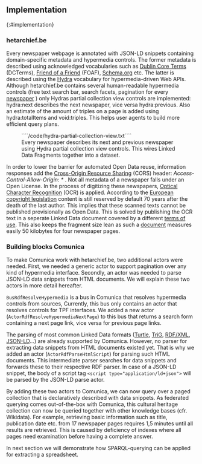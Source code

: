 ## Implementation
{:#implementation}

### hetarchief.be

Every newspaper webpage is annotated with JSON-LD snippets containing domain-specific metadata and hypermedia controls. The former metadata is described using acknowledged vocabularies such as [Dublin Core Terms](http://dublincore.org/documents/dcmi-terms/) (DCTerms), [Friend of a Friend](http://xmlns.com/foaf/spec/) (FOAF), [Schema.org](https://schema.org/) etc. The latter is described using the [Hydra](https://www.hydra-cg.com/spec/latest/core) vocabulary for hypermedia-driven Web APIs. Although hetarchief.be contains several human-readable hypermedia controls (free text search bar, search facets, pagination for every [newspaper](https://hetarchief.be/nl/media/brief-van-den-soldaat-aan-zijne-verdrukte-medeburgers/I2STYUAOpmFKmbFRXNmV0PTp) ) only Hydras partial collection view controls are implemented: hydra:next describes the next newspaper, vice versa hydra:previous. Also an estimate of the amount of triples on a page is added using hydra:totalItems and void:triples. This helps user agents to build more efficient query plans.

<figure id="partial-collection-controls" class="figure">
 ````/code/hydra-partial-collection-view.txt````
<figcaption markdown="block">
Every newspaper describes its next and previous newspaper using Hydra partial collection view controls. This wires Linked Data Fragments together into a dataset.
</figcaption>
</figure>

In order to lower the barrier for automated Open Data reuse, information responses add the [Cross-Origin Resource Sharing](https://www.w3.org/TR/cors/) (CORS) header: _Access-Control-Allow-Origin: *_ . 
Not all metadata of a newspaper falls under an Open License. In the process of digitizing these newspapers, [Optical Character Recognition](https://nl.wikipedia.org/wiki/Optical_character_recognition) (OCR) is applied. According to the [European copyright legislation](https://eur-lex.europa.eu/eli/dir/2001/29/oj) content is still reserved by default 70 years after the death of the last author. This implies that these scanned texts cannot be published provisionally as Open Data. This is solved by publishing the OCR text in a seperate Linked Data document covered by a different [terms of use](https://hetarchief.be/nl/gebruiksvoorwaarden). This also keeps the fragment size lean as such a [document](https://hetarchief.be/nl/media/brief-van-den-soldaat-aan-zijne-verdrukte-medeburgers/I2STYUAOpmFKmbFRXNmV0PTp/ocr) measures easily 50 kilobytes for four newspaper pages.

### Building blocks Comunica

To make Comunica work with hetarchief.be, two additional actors were needed.
First, we needed a generic actor to support pagination over any kind of hypermedia interface.
Secondly, an actor was needed to parse JSON-LD data snippets from HTML documents.
We will explain these two actors in more detail hereafter.

`BusRdfResolveHypermedia` is a bus in Comunica that resolves hypermedia controls from sources,
Currently, this bus only contains an actor that resolves controls for TPF interfaces.
We added a new actor (`ActorRdfResolveHypermediaNextPage`) to this bus that returns a search form containing a next page link, vice versa for previous page links.

The parsing of most common Linked Data formats ([Turtle](https://www.w3.org/TR/turtle/), [TriG](https://www.w3.org/TR/trig/), [RDF/XML](https://www.w3.org/TR/rdf-syntax-grammar/), [JSON-LD](https://www.w3.org/2018/jsonld-cg-reports/json-ld/)...) are already supported by Comunica.
However, no parser for extracting data snippets from HTML documents existed yet.
That is why we added an actor (`ActorRdfParseHtmlScript`) for parsing such HTML documents.
This intermediate parser searches for data snippets and forwards these to their respective RDF parser.
In case of a JSON-LD snippet, the body of a script tag  `<script type="application/ld+json">` will be parsed by the JSON-LD parse actor.

By adding these two actors to Comunica, we can now query over a paged collection that is declaratively described with data snippets. As federated querying comes out-of-the-box with Comunica, this cultural heritage collection can now be queried together with other knowledge bases (cfr. Wikidata). For example, retrieving basic information such as title, publication date etc. from 17 newspaper pages requires 1,5 minutes until all results are retrieved. This is caused by deficiency of indexes where all pages need examination before having a complete answer.

<!-- <figure id="federated-querying-comunica" class="listing">
````/code/federated-querying-comunica.txt````
<figcaption markdown="block">
SPARQL-query over a paged collection of hetarchief.be and the TPF interface of Wikidata using the JavaScript-based command line interface of Comunica.
</figcaption>
</figure> -->

In next section we will demonstrate how SPARQL-querying can be applied for extracting a spreadsheet.